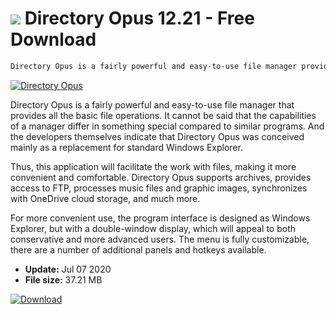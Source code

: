 # ![](https://cdn.softexe.net/static/icon/c/directory-opus.gif) Directory Opus 12.21 - Free Download

```sh
Directory Opus is a fairly powerful and easy-to-use file manager providing all basic file operations.
```
[![Directory Opus](https:https://tse3.mm.bing.net/th?id=OIP.86zhaVQvXkF4Gqq0Kx3cVwHaHG&pid=Api)](https://softexe.net/win/disks-files/file-managers/directory-opus:papc.html)

Directory Opus is a fairly powerful and easy-to-use file manager that provides all the basic file operations. It cannot be said that the capabilities of a manager differ in something special compared to similar programs. And the developers themselves indicate that Directory Opus was conceived mainly as a replacement for standard Windows Explorer.

Thus, this application will facilitate the work with files, making it more convenient and comfortable. Directory Opus supports archives, provides access to FTP, processes music files and graphic images, synchronizes with OneDrive cloud storage, and much more.

For more convenient use, the program interface is designed as Windows Explorer, but with a double-window display, which will appeal to both conservative and more advanced users. The menu is fully customizable, there are a number of additional panels and hotkeys available.


- **Update:** Jul 07 2020
- **File size:** 37.21 MB

[![Download](https://cdn.softexe.net/static/img/download.png)](https://softexe.net/win/disks-files/file-managers/directory-opus:papc.html)

